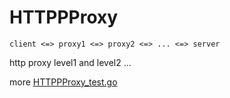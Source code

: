 # HTTPPProxy

```
client <=> proxy1 <=> proxy2 <=> ... <=> server
```

http proxy level1 and level2 ...

more [HTTPPProxy_test.go](HTTPPProxy_test.go)
